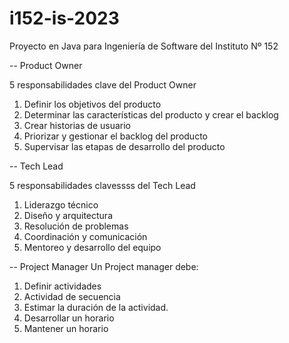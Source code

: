# i152-is-2023

Proyecto en Java para Ingeniería de Software del Instituto Nº 152

-- Product Owner

5 responsabilidades clave del Product Owner
1. Definir los objetivos del producto
2. Determinar las características del producto y crear el backlog
3. Crear historias de usuario
4. Priorizar y gestionar el backlog del producto
5. Supervisar las etapas de desarrollo del producto

-- Tech Lead

5 responsabilidades clavessss del Tech Lead
1. Liderazgo técnico
2. Diseño y arquitectura
3. Resolución de problemas
4. Coordinación y comunicación
5. Mentoreo y desarrollo del equipo 

-- Project Manager
Un Project manager debe:

1. Definir actividades
2. Actividad de secuencia
3. Estimar la duración de la actividad.
4. Desarrollar un horario
5. Mantener un horario